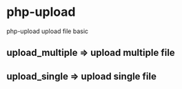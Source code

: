 # php-upload
php-upload upload file basic

## upload_multiple => upload multiple file

## upload_single => upload single file
